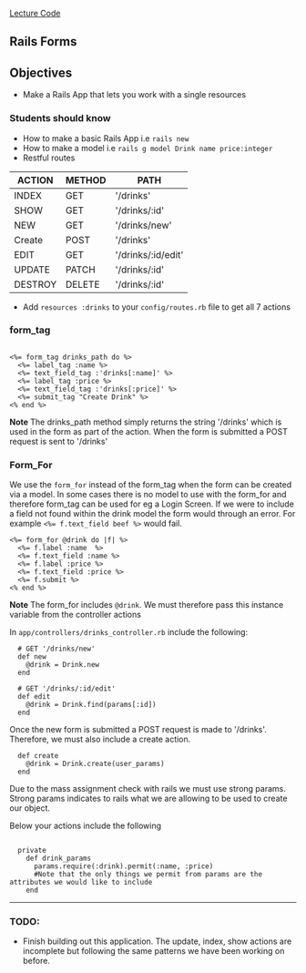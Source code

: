 [Lecture Code](https://github.com/johannkerr/web-062617)

## Rails Forms


## Objectives
* Make a Rails App that lets you work with a single resources


### Students should know
* How to make a basic Rails App i.e `rails new`
* How to make a model i.e `rails g model Drink name price:integer`
* Restful routes


|ACTION|METHOD|PATH|
|-|-|-|
|INDEX|GET|'/drinks'|
|SHOW |GET|'/drinks/:id'|
|NEW| GET |'/drinks/new'|
|Create| POST |'/drinks'|
|EDIT| GET | '/drinks/:id/edit'|
|UPDATE| PATCH | '/drinks/:id'|
|DESTROY| DELETE | '/drinks/:id'

* Add `resources :drinks` to your `config/routes.rb` file to get all 7 actions


### form_tag

```

<%= form_tag drinks_path do %>
  <%= label_tag :name %>
  <%= text_field_tag :'drinks[:name]' %>
  <%= label_tag :price %>
  <%= text_field_tag :'drinks[:price]' %>
  <%= submit_tag "Create Drink" %>
<% end %>

```


**Note**
The drinks_path method simply returns the string '/drinks' which is used in the form as part of the action. When the form is submitted a POST request is sent to '/drinks'


### Form_For

We use the `form_for` instead of the form_tag when the form can be created via a model. In some cases there is no model to use with the form_for and therefore form_tag can be used for eg a Login Screen. If we were to include a field not found within the drink model the form would through an error. For example
`<%= f.text_field beef %>` would fail.


```
<%= form_for @drink do |f| %>
  <%= f.label :name  %>
  <%= f.text_field :name %>
  <%= f.label :price %>
  <%= f.text_field :price %>
  <%= f.submit %>
<% end %>
```
**Note**
The form_for includes `@drink`. We must therefore pass this instance variable from the controller actions


In `app/controllers/drinks_controller.rb` include the following:

```
  # GET '/drinks/new'
  def new
    @drink = Drink.new
  end

  # GET '/drinks/:id/edit'
  def edit
    @drink = Drink.find(params[:id])
  end
```

Once the new form is submitted a POST request is made to '/drinks'. Therefore, we must also include a create action.


```
  def create
    @drink = Drink.create(user_params)
  end
```

Due to the mass assignment check with rails we must use strong params. Strong params indicates to rails what we are allowing to be used to create our object.


Below your actions include the following

```

  private
    def drink_params
      params.require(:drink).permit(:name, :price)
      #Note that the only things we permit from params are the attributes we would like to include
    end
```
*****

### TODO:

* Finish building out this application. The update, index, show actions are incomplete but following the same patterns we have been working on before.

